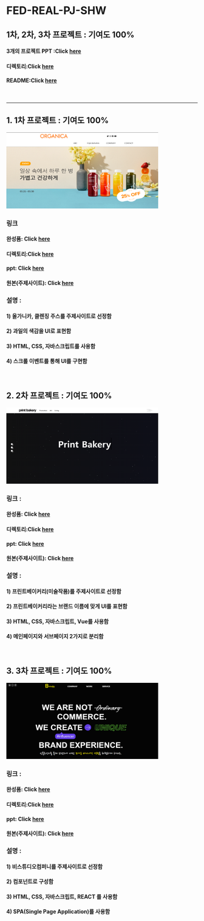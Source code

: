 # FED-REAL-PJ-SHW

## 1차, 2차, 3차 프로젝트 : 기여도 100%

#### 3개의 프로젝트 PPT :Click [here](https://seo-001.github.io/FED-REAL-PJ-SHW/total_project_ppt.pdf)

#### 디렉토리:Click [here](https://github.com/Seo-001/FED-REAL-PJ-SHW.git)

#### README:Click [here](https://seo-001.github.io/FED-REAL-PJ-SHW/)

<br/>

---

## 1. 1차 프로젝트 : 기여도 100%

<img src="./img/1차프로젝트.png"  width="400" height="200">

### 링크

#### 완성품: Click [here](https://seo-001.github.io/FED-REAL-PJ-SHW/01.%EA%B0%9C%EC%9D%B8%ED%94%84%EB%A1%9C%EC%A0%9D%ED%8A%B8_%EC%84%9C%ED%95%B4%EC%9B%90/)

#### 디렉토리:Click [here](https://github.com/Seo-001/FED-REAL-PJ-SHW/blob/main/01.%EA%B0%9C%EC%9D%B8%ED%94%84%EB%A1%9C%EC%A0%9D%ED%8A%B8_%EC%84%9C%ED%95%B4%EC%9B%90/index.html)

#### ppt: Click [here](https://seo-001.github.io/FED-REAL-PJ-SHW/01.%EA%B0%9C%EC%9D%B8%ED%94%84%EB%A1%9C%EC%A0%9D%ED%8A%B8_ppt/%EA%B0%80%EC%9D%B4%EB%93%9C%20%EB%AC%B8%EC%84%9C_%EC%84%9C%ED%95%B4%EC%9B%90.pdf)

#### 원본(주제사이트): Click [here](https://www.organica.kr/)

### 설명 :

#### 1) 올가니카, 클렌징 주스를 주제사이트로 선정함

#### 2) 과일의 색감을 UI로 표현함

#### 3) HTML, CSS, 자바스크립트를 사용함

#### 4) 스크롤 이벤트를 통해 UI를 구현함

<br/>

## 2. 2차 프로젝트 : 기여도 100%

<img src="./img/2차프로젝트.png"  width="400" height="200">

### 링크 :

#### 완성품: Click [here](https://seo-001.github.io/FED-REAL-PJ-SHW/02.2%EC%B0%A8%EA%B0%9C%EC%9D%B8%ED%94%84%EB%A1%9C%EC%A0%9D%ED%8A%B8/index.html)

#### 디렉토리:Click [here](https://github.com/Seo-001/FED-REAL-PJ-SHW/blob/main/02.2%EC%B0%A8%EA%B0%9C%EC%9D%B8%ED%94%84%EB%A1%9C%EC%A0%9D%ED%8A%B8/index.html)

#### ppt: Click [here](https://seo-001.github.io/FED-REAL-PJ-SHW/02.2%EC%B0%A8%EA%B0%9C%EC%9D%B8%ED%94%84%EB%A1%9C%EC%A0%9D%ED%8A%B8_ppt/2%EC%B0%A8%ED%94%84%EB%A1%9C%EC%A0%9D%ED%8A%B8.pdf)

#### 원본(주제사이트): Click [here](https://printbakery.com/)

### 설명 :

#### 1) 프린트베이커리(미술작품)를 주제사이트로 선정함

#### 2) 프린트베이커리라는 브랜드 이름에 맞게 UI를 표현함

#### 3) HTML, CSS, 자바스크립트, Vue를 사용함

#### 4) 메인페이지와 서브페이지 2가지로 분리함

<br/>

## 3. 3차 프로젝트 : 기여도 100%

<img src="./img/3차프로젝트.png"  width="400" height="200">

### 링크 :

#### 완성품: Click [here](https://seo-001.github.io/react03/)

#### 디렉토리:Click [here](https://github.com/Seo-001/react03/blob/main/index.html)

#### ppt: Click [here](https://seo-001.github.io/FED-REAL-PJ-SHW/03.3%EC%B0%A8%ED%94%84%EB%A1%9C%EC%A0%9D%ED%8A%B8_ppt/3%EC%B0%A8%20%ED%94%84%EB%A1%9C%EC%A0%9D%ED%8A%B8_ppt.pdf)

#### 원본(주제사이트): Click [here](http://bstudio-company.com/)

### 설명 :

#### 1) 비스튜디오컴퍼니를 주제사이트로 선정함

#### 2) 컴포넌트로 구성함

#### 3) HTML, CSS, 자바스크립트, REACT 를 사용함

#### 4) SPA(Single Page Application)를 사용함
